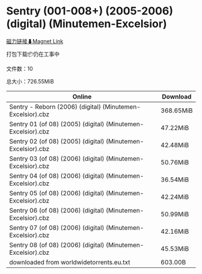 # Sentry (001-008+) (2005-2006) (digital) (Minutemen-Excelsior)

[磁力链接⬇Magnet Link](magnet:?xt=urn:btih:0a699fe59ef078f81e8a37ec5b385c94844acfce&dn=Sentry%20%28001-008%2B%29%20%282005-2006%29%20%28digital%29%20%28Minutemen-Excelsior%29)

打包下载📦仍在工事中

文件数：10

总大小：726.55MiB

Online | Download
--- | ---
Sentry - Reborn (2006) (digital) (Minutemen-Excelsior).cbz | 368.65MiB
Sentry 01 (of 08) (2005) (digital) (Minutemen-Excelsior).cbz | 47.22MiB
Sentry 02 (of 08) (2005) (digital) (Minutemen-Excelsior).cbz | 42.48MiB
Sentry 03 (of 08) (2006) (digital) (Minutemen-Excelsior).cbz | 50.76MiB
Sentry 04 (of 08) (2006) (digital) (Minutemen-Excelsior).cbz | 36.54MiB
Sentry 05 (of 08) (2006) (digital) (Minutemen-Excelsior).cbz | 42.24MiB
Sentry 06 (of 08) (2006) (digital) (Minutemen-Excelsior).cbz | 50.99MiB
Sentry 07 (of 08) (2006) (digital) (Minutemen-Excelsior).cbz | 42.16MiB
Sentry 08 (of 08) (2006) (digital) (Minutemen-Excelsior).cbz | 45.53MiB
downloaded from worldwidetorrents.eu.txt | 603.00B